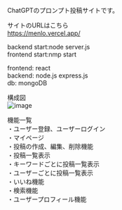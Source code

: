 ChatGPTのプロンプト投稿サイトです。  

サイトのURLはこちら  
https://menlo.vercel.app/  
  
backend start:node server.js  
frontend start:nmp start  

frontend: react  
backend: node.js express.js  
db: mongoDB  

構成図  
![image](https://github.com/user-attachments/assets/5f1475c1-ca59-4e70-b2a7-53b0a5642f81)


機能一覧  
・ユーザー登録、ユーザーログイン  
・マイページ  
・投稿の作成、編集、削除機能  
・投稿一覧表示  
・キーワードごとに投稿一覧表示  
・ユーザーごとに投稿一覧表示  
・いいね機能  
・検索機能  
・ユーザープロフィール機能
